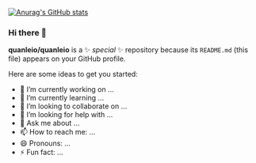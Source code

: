 
[![Anurag's GitHub stats](https://github-readme-stats.vercel.app/api?username=quanleio)](https://github.com/anuraghazra/github-readme-stats)

### Hi there 👋


**quanleio/quanleio** is a ✨ _special_ ✨ repository because its `README.md` (this file) appears on your GitHub profile.

Here are some ideas to get you started:

- 🔭 I’m currently working on ...
- 🌱 I’m currently learning ...
- 👯 I’m looking to collaborate on ...
- 🤔 I’m looking for help with ...
- 💬 Ask me about ...
- 📫 How to reach me: ...
- 😄 Pronouns: ...
- ⚡ Fun fact: ...

